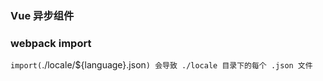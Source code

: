 ### Vue 异步组件

### webpack import
`import(`./locale/${language}.json`) 会导致 ./locale 目录下的每个 .json 文件`


### 
